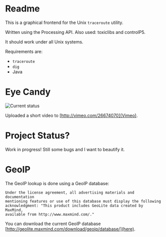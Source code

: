 # Readme

This is a graphical frontend for the Unix `traceroute` utility.

Written using the Processing API. Also used: toxiclibs and controlP5.

It should work under all Unix systems.

Requirements are:

 * `traceroute`
 * `dig`
 * Java


# Eye Candy

![Current status](https://github.com/cmichi/visual-traceroute/raw/master/images/shot.png)

Uploaded a short video to [http://vimeo.com/26674070](Vimeo).


# Project Status?

Work in progress!
Still some bugs and I want to beautify it.


# GeoIP

The GeoIP lookup is done using a GeoIP database:

	Under the license agreement, all advertising materials and documentation 
	mentioning features or use of this database must display the following 
	acknowledgment: "This product includes GeoLite data created by MaxMind, 
	available from http://www.maxmind.com/."

You can download the current GeoIP database [http://geolite.maxmind.com/download/geoip/database/](here).